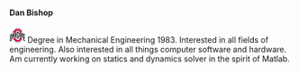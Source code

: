 #### Dan Bishop

![OSU Logo](osu.png) Degree in Mechanical Engineering 1983.
Interested in all fields of engineering.  Also interested in all
things computer software and hardware. Am currently working on
statics and dynamics solver in the spirit of Matlab.
